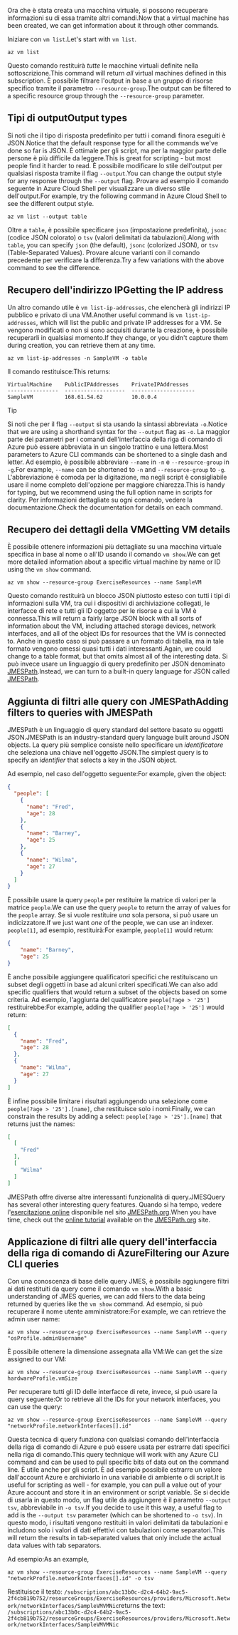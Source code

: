 <span data-ttu-id="c17a7-101">Ora che è stata creata una macchina virtuale, si possono recuperare informazioni su di essa tramite altri comandi.</span><span class="sxs-lookup"><span data-stu-id="c17a7-101">Now that a virtual machine has been created, we can get information about it through other commands.</span></span>

<span data-ttu-id="c17a7-102">Iniziare con `vm list`.</span><span class="sxs-lookup"><span data-stu-id="c17a7-102">Let's start with `vm list`.</span></span>

```azurecli
az vm list
```

<span data-ttu-id="c17a7-103">Questo comando restituirà _tutte_ le macchine virtuali definite nella sottoscrizione.</span><span class="sxs-lookup"><span data-stu-id="c17a7-103">This command will return _all_ virtual machines defined in this subscription.</span></span> <span data-ttu-id="c17a7-104">È possibile filtrare l'output in base a un gruppo di risorse specifico tramite il parametro `--resource-group`.</span><span class="sxs-lookup"><span data-stu-id="c17a7-104">The output can be filtered to a specific resource group through the `--resource-group` parameter.</span></span> 

## <a name="output-types"></a><span data-ttu-id="c17a7-105">Tipi di output</span><span class="sxs-lookup"><span data-stu-id="c17a7-105">Output types</span></span>
<span data-ttu-id="c17a7-106">Si noti che il tipo di risposta predefinito per tutti i comandi finora eseguiti è JSON.</span><span class="sxs-lookup"><span data-stu-id="c17a7-106">Notice that the default response type for all the commands we've done so far is JSON.</span></span> <span data-ttu-id="c17a7-107">È ottimale per gli script, ma per la maggior parte delle persone è più difficile da leggere.</span><span class="sxs-lookup"><span data-stu-id="c17a7-107">This is great for scripting - but most people find it harder to read.</span></span> <span data-ttu-id="c17a7-108">È possibile modificare lo stile dell'output per qualsiasi risposta tramite il flag `--output`.</span><span class="sxs-lookup"><span data-stu-id="c17a7-108">You can change the output style for any response through the `--output` flag.</span></span> <span data-ttu-id="c17a7-109">Provare ad esempio il comando seguente in Azure Cloud Shell per visualizzare un diverso stile dell'output.</span><span class="sxs-lookup"><span data-stu-id="c17a7-109">For example, try the following command in Azure Cloud Shell to see the different output style.</span></span>

```azurecli
az vm list --output table
```

<span data-ttu-id="c17a7-110">Oltre a `table`, è possibile specificare `json` (impostazione predefinita), `jsonc` (codice JSON colorato) o `tsv` (valori delimitati da tabulazioni).</span><span class="sxs-lookup"><span data-stu-id="c17a7-110">Along with `table`, you can specify `json` (the default), `jsonc` (colorized JSON), or `tsv` (Table-Separated Values).</span></span> <span data-ttu-id="c17a7-111">Provare alcune varianti con il comando precedente per verificare la differenza.</span><span class="sxs-lookup"><span data-stu-id="c17a7-111">Try a few variations with the above command to see the difference.</span></span>

## <a name="getting-the-ip-address"></a><span data-ttu-id="c17a7-112">Recupero dell'indirizzo IP</span><span class="sxs-lookup"><span data-stu-id="c17a7-112">Getting the IP address</span></span>

<span data-ttu-id="c17a7-113">Un altro comando utile è `vm list-ip-addresses`, che elencherà gli indirizzi IP pubblico e privato di una VM.</span><span class="sxs-lookup"><span data-stu-id="c17a7-113">Another useful command is `vm list-ip-addresses`, which will list the public and private IP addresses for a VM.</span></span> <span data-ttu-id="c17a7-114">Se vengono modificati o non si sono acquisiti durante la creazione, è possibile recuperarli in qualsiasi momento.</span><span class="sxs-lookup"><span data-stu-id="c17a7-114">If they change, or you didn't capture them during creation, you can retrieve them at any time.</span></span>

```azurecli
az vm list-ip-addresses -n SampleVM -o table
```

<span data-ttu-id="c17a7-115">Il comando restituisce:</span><span class="sxs-lookup"><span data-stu-id="c17a7-115">This returns:</span></span>

```
VirtualMachine    PublicIPAddresses    PrivateIPAddresses
----------------  -------------------  --------------------
SampleVM          168.61.54.62         10.0.0.4
```

> [!TIP]
> <span data-ttu-id="c17a7-116">Si noti che per il flag `--output` si sta usando la sintassi abbreviata `-o`.</span><span class="sxs-lookup"><span data-stu-id="c17a7-116">Notice that we are using a shorthand syntax for the `--output` flag as `-o`.</span></span> <span data-ttu-id="c17a7-117">La maggior parte dei parametri per i comandi dell'interfaccia della riga di comando di Azure può essere abbreviata in un singolo trattino e una lettera.</span><span class="sxs-lookup"><span data-stu-id="c17a7-117">Most parameters to Azure CLI commands can be shortened to a single dash and letter.</span></span> <span data-ttu-id="c17a7-118">Ad esempio, è possibile abbreviare `--name` in `-n` e `--resource-group` in `-g`.</span><span class="sxs-lookup"><span data-stu-id="c17a7-118">For example, `--name` can be shortened to `-n` and `--resource-group` to `-g`.</span></span> <span data-ttu-id="c17a7-119">L'abbreviazione è comoda per la digitazione, ma negli script è consigliabile usare il nome completo dell'opzione per maggiore chiarezza.</span><span class="sxs-lookup"><span data-stu-id="c17a7-119">This is handy for typing, but we recommend using the full option name in scripts for clarity.</span></span> <span data-ttu-id="c17a7-120">Per informazioni dettagliate su ogni comando, vedere la documentazione.</span><span class="sxs-lookup"><span data-stu-id="c17a7-120">Check the documentation for details on each command.</span></span>

## <a name="getting-vm-details"></a><span data-ttu-id="c17a7-121">Recupero dei dettagli della VM</span><span class="sxs-lookup"><span data-stu-id="c17a7-121">Getting VM details</span></span>

<span data-ttu-id="c17a7-122">È possibile ottenere informazioni più dettagliate su una macchina virtuale specifica in base al nome o all'ID usando il comando `vm show`.</span><span class="sxs-lookup"><span data-stu-id="c17a7-122">We can get more detailed information about a specific virtual machine by name or ID using the `vm show` command.</span></span>

```azurecli
az vm show --resource-group ExerciseResources --name SampleVM
```

<span data-ttu-id="c17a7-123">Questo comando restituirà un blocco JSON piuttosto esteso con tutti i tipi di informazioni sulla VM, tra cui i dispositivi di archiviazione collegati, le interfacce di rete e tutti gli ID oggetto per le risorse a cui la VM è connessa.</span><span class="sxs-lookup"><span data-stu-id="c17a7-123">This will return a fairly large JSON block with all sorts of information about the VM, including attached storage devices, network interfaces, and all of the object IDs for resources that the VM is connected to.</span></span> <span data-ttu-id="c17a7-124">Anche in questo caso si può passare a un formato di tabella, ma in tale formato vengono omessi quasi tutti i dati interessanti.</span><span class="sxs-lookup"><span data-stu-id="c17a7-124">Again, we could change to a table format, but that omits almost all of the interesting data.</span></span> <span data-ttu-id="c17a7-125">Si può invece usare un linguaggio di query predefinito per JSON denominato [JMESPath](http://jmespath.org/).</span><span class="sxs-lookup"><span data-stu-id="c17a7-125">Instead, we can turn to a built-in query language for JSON called [JMESPath](http://jmespath.org/).</span></span>

## <a name="adding-filters-to-queries-with-jmespath"></a><span data-ttu-id="c17a7-126">Aggiunta di filtri alle query con JMESPath</span><span class="sxs-lookup"><span data-stu-id="c17a7-126">Adding filters to queries with JMESPath</span></span>

<span data-ttu-id="c17a7-127">JMESPath è un linguaggio di query standard del settore basato su oggetti JSON.</span><span class="sxs-lookup"><span data-stu-id="c17a7-127">JMESPath is an industry-standard query language built around JSON objects.</span></span> <span data-ttu-id="c17a7-128">La query più semplice consiste nello specificare un _identificatore_ che seleziona una chiave nell'oggetto JSON.</span><span class="sxs-lookup"><span data-stu-id="c17a7-128">The simplest query is to specify an _identifier_ that selects a key in the JSON object.</span></span>

<span data-ttu-id="c17a7-129">Ad esempio, nel caso dell'oggetto seguente:</span><span class="sxs-lookup"><span data-stu-id="c17a7-129">For example, given the object:</span></span>

```json
{
  "people": [
    {
      "name": "Fred",
      "age": 28
    },
    {
      "name": "Barney",
      "age": 25
    },
    {
      "name": "Wilma",
      "age": 27
    }
  ]
}
```

<span data-ttu-id="c17a7-130">È possibile usare la query `people` per restituire la matrice di valori per la matrice `people`.</span><span class="sxs-lookup"><span data-stu-id="c17a7-130">We can use the query `people` to return the array of values for the `people` array.</span></span> <span data-ttu-id="c17a7-131">Se si vuole restituire _una_ sola persona, si può usare un indicizzatore.</span><span class="sxs-lookup"><span data-stu-id="c17a7-131">If we just want _one_ of the people, we can use an indexer.</span></span> <span data-ttu-id="c17a7-132">`people[1]`, ad esempio, restituirà:</span><span class="sxs-lookup"><span data-stu-id="c17a7-132">For example, `people[1]` would return:</span></span>

```json
{
    "name": "Barney",
    "age": 25
}
```

<span data-ttu-id="c17a7-133">È anche possibile aggiungere qualificatori specifici che restituiscano un subset degli oggetti in base ad alcuni criteri specificati.</span><span class="sxs-lookup"><span data-stu-id="c17a7-133">We can also add specific qualifiers that would return a subset of the objects based on some criteria.</span></span> <span data-ttu-id="c17a7-134">Ad esempio, l'aggiunta del qualificatore `people[?age > '25']` restituirebbe:</span><span class="sxs-lookup"><span data-stu-id="c17a7-134">For example, adding the qualifier `people[?age > '25']` would return:</span></span>

```json
[
  {
    "name": "Fred",
    "age": 28
  },
  {
    "name": "Wilma",
    "age": 27
  }
]
```

<span data-ttu-id="c17a7-135">È infine possibile limitare i risultati aggiungendo una selezione come `people[?age > '25'].[name]`, che restituisce solo i nomi:</span><span class="sxs-lookup"><span data-stu-id="c17a7-135">Finally, we can constrain the results by adding a select: `people[?age > '25'].[name]` that returns just the names:</span></span>

```json
[
  [
    "Fred"
  ],
  [
    "Wilma"
  ]
]
```

<span data-ttu-id="c17a7-136">JMESPath offre diverse altre interessanti funzionalità di query.</span><span class="sxs-lookup"><span data-stu-id="c17a7-136">JMESQuery has several other interesting query features.</span></span> <span data-ttu-id="c17a7-137">Quando si ha tempo, vedere l'[esercitazione online](http://jmespath.org/tutorial.html) disponibile nel sito [JMESPath.org](http://jmespath.org/).</span><span class="sxs-lookup"><span data-stu-id="c17a7-137">When you have time, check out the [online tutorial](http://jmespath.org/tutorial.html) available on the [JMESPath.org](http://jmespath.org/) site.</span></span>

## <a name="filtering-our-azure-cli-queries"></a><span data-ttu-id="c17a7-138">Applicazione di filtri alle query dell'interfaccia della riga di comando di Azure</span><span class="sxs-lookup"><span data-stu-id="c17a7-138">Filtering our Azure CLI queries</span></span>

<span data-ttu-id="c17a7-139">Con una conoscenza di base delle query JMES, è possibile aggiungere filtri ai dati restituiti da query come il comando `vm show`.</span><span class="sxs-lookup"><span data-stu-id="c17a7-139">With a basic understanding of JMES queries, we can add filers to the data being returned by queries like the `vm show` command.</span></span> <span data-ttu-id="c17a7-140">Ad esempio, si può recuperare il nome utente amministratore:</span><span class="sxs-lookup"><span data-stu-id="c17a7-140">For example, we can retrieve the admin user name:</span></span>

```azurecli
az vm show --resource-group ExerciseResources --name SampleVM --query "osProfile.adminUsername"
```

<span data-ttu-id="c17a7-141">È possibile ottenere la dimensione assegnata alla VM:</span><span class="sxs-lookup"><span data-stu-id="c17a7-141">We can get the size assigned to our VM:</span></span>

```azurecli
az vm show --resource-group ExerciseResources --name SampleVM --query hardwareProfile.vmSize
```

<span data-ttu-id="c17a7-142">Per recuperare tutti gli ID delle interfacce di rete, invece, si può usare la query seguente:</span><span class="sxs-lookup"><span data-stu-id="c17a7-142">Or to retrieve all the IDs for your network interfaces, you can use the query:</span></span>

```azurecli
az vm show --resource-group ExerciseResources --name SampleVM --query "networkProfile.networkInterfaces[].id"
```

<span data-ttu-id="c17a7-143">Questa tecnica di query funziona con qualsiasi comando dell'interfaccia della riga di comando di Azure e può essere usata per estrarre dati specifici nella riga di comando.</span><span class="sxs-lookup"><span data-stu-id="c17a7-143">This query technique will work with any Azure CLI command and can be used to pull specific bits of data out on the command line.</span></span> <span data-ttu-id="c17a7-144">È utile anche per gli script. È ad esempio possibile estrarre un valore dall'account Azure e archiviarlo in una variabile di ambiente o di script.</span><span class="sxs-lookup"><span data-stu-id="c17a7-144">It is useful for scripting as well - for example, you can pull a value out of your Azure account and store it in an environment or script variable.</span></span> <span data-ttu-id="c17a7-145">Se si decide di usarla in questo modo, un flag utile da aggiungere è il parametro `--output tsv`, abbreviabile in `-o tsv`.</span><span class="sxs-lookup"><span data-stu-id="c17a7-145">If you decide to use it this way, a useful flag to add is the `--output tsv` parameter (which can be shortened to `-o tsv`).</span></span> <span data-ttu-id="c17a7-146">In questo modo, i risultati vengono restituiti in valori delimitati da tabulazioni e includono solo i valori di dati effettivi con tabulazioni come separatori.</span><span class="sxs-lookup"><span data-stu-id="c17a7-146">This will return the results in tab-separated values that only include the actual data values with tab separators.</span></span>

<span data-ttu-id="c17a7-147">Ad esempio:</span><span class="sxs-lookup"><span data-stu-id="c17a7-147">As an example,</span></span>

```azurecli
az vm show --resource-group ExerciseResources --name SampleVM --query "networkProfile.networkInterfaces[].id" -o tsv
```

<span data-ttu-id="c17a7-148">Restituisce il testo: `/subscriptions/abc13b0c-d2c4-64b2-9ac5-2f4cb819b752/resourceGroups/ExerciseResources/providers/Microsoft.Network/networkInterfaces/SampleVMVMNic`</span><span class="sxs-lookup"><span data-stu-id="c17a7-148">returns the text: `/subscriptions/abc13b0c-d2c4-64b2-9ac5-2f4cb819b752/resourceGroups/ExerciseResources/providers/Microsoft.Network/networkInterfaces/SampleVMVMNic`</span></span>
